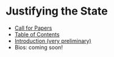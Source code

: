 # Justifying the State

- [Call for Papers](call.md)
- [Table of Contents](https://github.com/gcallah/JustifyingTheState/blob/main/toc.md)
- [Introduction (very preliminary)](https://github.com/gcallah/JustifyingTheState/blob/main/intro.md)
- Bios: coming soon!


